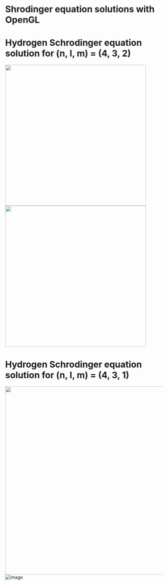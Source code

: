 Shrodinger equation solutions with OpenGL
==============
# Hydrogen Schrodinger equation solution for (n, l, m) = (4, 3, 2)

<img src="https://github.com/ssooffiiaannee/64_OpenGL/assets/37119086/3b6abc4a-3c43-491b-9bae-23da35b06ee9" width="450">              <img src="https://github.com/ssooffiiaannee/64_OpenGL/assets/37119086/fe1f689b-d20e-4f1a-bb24-a3277c0a62b6" width="450">

# Hydrogen Schrodinger equation solution for (n, l, m) = (4, 3, 1)

<img src="https://github.com/ssooffiiaannee/64_OpenGL/assets/37119086/a07df547-29f5-4f41-998d-05639c2b0917" width="600" height="600"/>   ![image](https://github.com/ssooffiiaannee/64_OpenGL/assets/37119086/f4d9a427-4ce8-4caa-be20-91762e6cf8e0)

